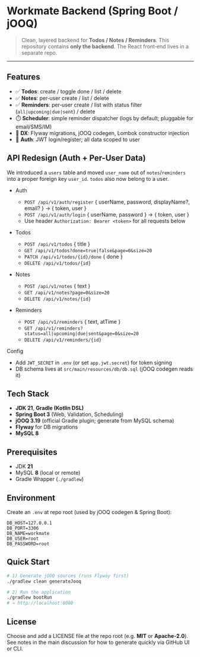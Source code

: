 # Workmate Backend (Spring Boot / jOOQ)

> Clean, layered backend for **Todos / Notes / Reminders**. This repository contains **only the backend**. The React front‑end lives in a separate repo.

---

## Features

* ✅ **Todos**: create / toggle done / list / delete
* ✅ **Notes**: per‑user create / list / delete
* ✅ **Reminders**: per‑user create / list with status filter (`all|upcoming|due|sent`) / delete
* ⏱️ **Scheduler**: simple reminder dispatcher (logs by default; pluggable for email/SMS/IM)
* 🧰 **DX**: Flyway migrations, jOOQ codegen, Lombok constructor injection
* 🔐 **Auth**: JWT login/register; all data scoped to user

## API Redesign (Auth + Per-User Data)

We introduced a `users` table and moved `user_name` out of `notes`/`reminders` into a proper foreign key `user_id`. `todos` also now belong to a user.

- Auth
  - `POST /api/v1/auth/register` { userName, password, displayName?, email? } -> { token, user }
  - `POST /api/v1/auth/login` { userName, password } -> { token, user }
  - Use header `Authorization: Bearer <token>` for all requests below

- Todos
  - `POST /api/v1/todos` { title }
  - `GET /api/v1/todos?done=true|false&page=0&size=20`
  - `PATCH /api/v1/todos/{id}/done` { done }
  - `DELETE /api/v1/todos/{id}`

- Notes
  - `POST /api/v1/notes` { text }
  - `GET /api/v1/notes?page=0&size=20`
  - `DELETE /api/v1/notes/{id}`

- Reminders
  - `POST /api/v1/reminders` { text, atTime }
  - `GET /api/v1/reminders?status=all|upcoming|due|sent&page=0&size=20`
  - `DELETE /api/v1/reminders/{id}`

Config
- Add `JWT_SECRET` in `.env` (or set `app.jwt.secret`) for token signing
- DB schema lives at `src/main/resources/db/db.sql` (jOOQ codegen reads it)

## Tech Stack

* **JDK 21**, **Gradle (Kotlin DSL)**
* **Spring Boot 3** (Web, Validation, Scheduling)
* **jOOQ 3.19** (official Gradle plugin; generate from MySQL schema)
* **Flyway** for DB migrations
* **MySQL 8**


## Prerequisites

* JDK **21**
* MySQL **8** (local or remote)
* Gradle Wrapper (`./gradlew`)

## Environment

Create an `.env` at repo root (used by jOOQ codegen & Spring Boot):

```
DB_HOST=127.0.0.1
DB_PORT=3306
DB_NAME=workmate
DB_USER=root
DB_PASSWORD=root
```

## Quick Start

```bash
# 1) Generate jOOQ sources (runs Flyway first)
./gradlew clean generateJooq

# 2) Run the application
./gradlew bootRun
# → http://localhost:8080
```

## License

Choose and add a LICENSE file at the repo root (e.g. **MIT** or **Apache‑2.0**). See notes in the main discussion for how to generate quickly via GitHub UI or CLI.
